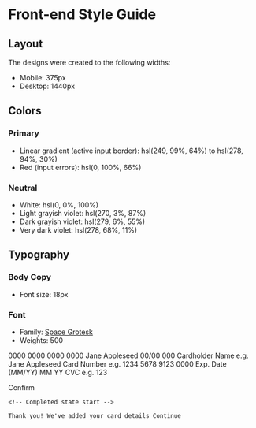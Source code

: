 # Front-end Style Guide

## Layout

The designs were created to the following widths:

- Mobile: 375px
- Desktop: 1440px

## Colors

### Primary

- Linear gradient (active input border): hsl(249, 99%, 64%) to hsl(278, 94%, 30%)
- Red (input errors): hsl(0, 100%, 66%)

### Neutral

- White: hsl(0, 0%, 100%)
- Light grayish violet: hsl(270, 3%, 87%)
- Dark grayish violet: hsl(279, 6%, 55%)
- Very dark violet: hsl(278, 68%, 11%)

## Typography

### Body Copy

- Font size: 18px

### Font

- Family: [Space Grotesk](https://fonts.google.com/specimen/Space+Grotesk)
- Weights: 500


0000 0000 0000 0000 Jane Appleseed 00/00 000 Cardholder Name e.g. Jane Appleseed Card Number e.g. 1234 5678 9123 0000 Exp. Date (MM/YY) MM YY CVC e.g. 123 

Confirm

    <!-- Completed state start -->

    Thank you! We've added your card details Continue